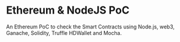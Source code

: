 # Ethereum & NodeJS PoC

An Ethereum PoC to check the Smart Contracts using Node.js, web3, Ganache, Solidity, Truffle HDWallet and Mocha.
